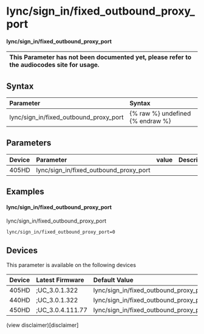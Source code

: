 ﻿---
description: lync/sign_in/fixed_outbound_proxy_port
search:
    keywords: ['lync','sign_in','fixed_outbound_proxy_port']
---

# lync/sign_in/fixed_outbound_proxy_port

#### lync/sign_in/fixed_outbound_proxy_port


| This Parameter has not been documented yet, please refer to the audiocodes site for usage.  |
| :--- |

## Syntax
| Parameter | Syntax |
| :--- | :--- |
|lync/sign_in/fixed_outbound_proxy_port | {% raw %} undefined {% endraw %} |

## Parameters
|Device|Parameter|value|Description|
|:---|:---|:---|:---|
| 405HD | lync/sign_in/fixed_outbound_proxy_port |  |  |

## Examples
#### lync/sign_in/fixed_outbound_proxy_port

lync/sign_in/fixed_outbound_proxy_port

```
lync/sign_in/fixed_outbound_proxy_port=0
```

## Devices
This parameter is available on the following devices

| Device | Latest Firmware | Default Value |
|:---|:---|:---|
| 405HD | ;UC_3.0.1.322 | lync/sign_in/fixed_outbound_proxy_port=0 
| 440HD | ;UC_3.0.1.322 | lync/sign_in/fixed_outbound_proxy_port=0 
| 450HD | ;UC_3.0.4.111.77 | lync/sign_in/fixed_outbound_proxy_port=0 

(view disclaimer)[disclaimer]

